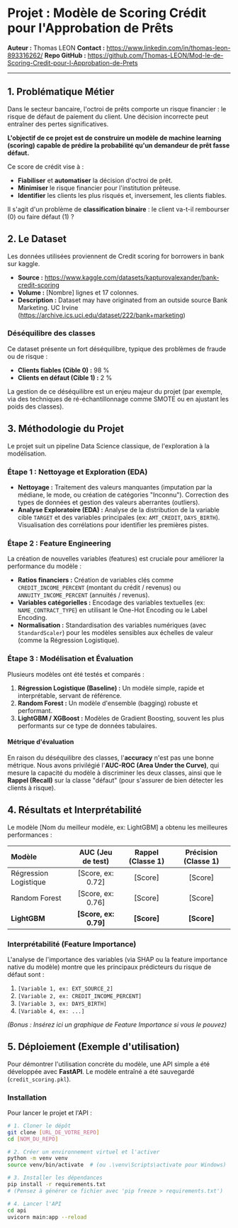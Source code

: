 # Projet : Modèle de Scoring Crédit pour l'Approbation de Prêts

**Auteur :** Thomas LEON
**Contact :** https://www.linkedin.com/in/thomas-leon-893316262/
**Repo GitHub :** https://github.com/Thomas-LEON/Mod-le-de-Scoring-Credit-pour-l-Approbation-de-Prets

---

## 1. Problématique Métier

Dans le secteur bancaire, l'octroi de prêts comporte un risque financier : le risque de défaut de paiement du client. Une décision incorrecte peut entraîner des pertes significatives.

**L'objectif de ce projet est de construire un modèle de machine learning (scoring) capable de prédire la probabilité qu'un demandeur de prêt fasse défaut.**

Ce score de crédit vise à :
* **Fiabiliser** et **automatiser** la décision d'octroi de prêt.
* **Minimiser** le risque financier pour l'institution prêteuse.
* **Identifier** les clients les plus risqués et, inversement, les clients fiables.

Il s'agit d'un problème de **classification binaire** : le client va-t-il rembourser (0) ou faire défaut (1) ?

## 2. Le Dataset

Les données utilisées proviennent de Credit scoring for borrowers in bank sur kaggle.

* **Source :** https://www.kaggle.com/datasets/kapturovalexander/bank-credit-scoring
* **Volume :** [Nombre] lignes et 17 colonnes.
* **Description :** Dataset may have originated from an outside source Bank Marketing. UC Irvine
(https://archive.ics.uci.edu/dataset/222/bank+marketing)

### Déséquilibre des classes
Ce dataset présente un fort déséquilibre, typique des problèmes de fraude ou de risque :
* **Clients fiables (Cible 0) :** 98 %
* **Clients en défaut (Cible 1) :** 2 %

La gestion de ce déséquilibre est un enjeu majeur du projet (par exemple, via des techniques de ré-échantillonnage comme SMOTE ou en ajustant les poids des classes).

## 3. Méthodologie du Projet

Le projet suit un pipeline Data Science classique, de l'exploration à la modélisation.

### Étape 1 : Nettoyage et Exploration (EDA)
* **Nettoyage :** Traitement des valeurs manquantes (imputation par la médiane, le mode, ou création de catégories "Inconnu"). Correction des types de données et gestion des valeurs aberrantes (outliers).
* **Analyse Exploratoire (EDA) :** Analyse de la distribution de la variable cible `TARGET` et des variables principales (ex: `AMT_CREDIT`, `DAYS_BIRTH`). Visualisation des corrélations pour identifier les premières pistes.

### Étape 2 : Feature Engineering
La création de nouvelles variables (features) est cruciale pour améliorer la performance du modèle :
* **Ratios financiers :** Création de variables clés comme `CREDIT_INCOME_PERCENT` (montant du crédit / revenus) ou `ANNUITY_INCOME_PERCENT` (annuités / revenus).
* **Variables catégorielles :** Encodage des variables textuelles (ex: `NAME_CONTRACT_TYPE`) en utilisant le One-Hot Encoding ou le Label Encoding.
* **Normalisation :** Standardisation des variables numériques (avec `StandardScaler`) pour les modèles sensibles aux échelles de valeur (comme la Régression Logistique).

### Étape 3 : Modélisation et Évaluation
Plusieurs modèles ont été testés et comparés :

1.  **Régression Logistique (Baseline) :** Un modèle simple, rapide et interprétable, servant de référence.
2.  **Random Forest :** Un modèle d'ensemble (bagging) robuste et performant.
3.  **LightGBM / XGBoost :** Modèles de Gradient Boosting, souvent les plus performants sur ce type de données tabulaires.

#### Métrique d'évaluation
En raison du déséquilibre des classes, l'**accuracy** n'est pas une bonne métrique. Nous avons privilégié l'**AUC-ROC (Area Under the Curve)**, qui mesure la capacité du modèle à discriminer les deux classes, ainsi que le **Rappel (Recall)** sur la classe "défaut" (pour s'assurer de bien détecter les clients à risque).

## 4. Résultats et Interprétabilité

Le modèle [Nom du meilleur modèle, ex: LightGBM] a obtenu les meilleures performances :

| Modèle | AUC (Jeu de test) | Rappel (Classe 1) | Précision (Classe 1) |
| :--- | :---: | :---: | :---: |
| Régression Logistique | [Score, ex: 0.72] | [Score] | [Score] |
| Random Forest | [Score, ex: 0.76] | [Score] | [Score] |
| **LightGBM** | **[Score, ex: 0.79]** | **[Score]** | **[Score]** |

### Interprétabilité (Feature Importance)
L'analyse de l'importance des variables (via SHAP ou la feature importance native du modèle) montre que les principaux prédicteurs du risque de défaut sont :

1.  `[Variable 1, ex: EXT_SOURCE_2]`
2.  `[Variable 2, ex: CREDIT_INCOME_PERCENT]`
3.  `[Variable 3, ex: DAYS_BIRTH]`
4.  `[Variable 4, ex: ...]`

*(Bonus : Insérez ici un graphique de Feature Importance si vous le pouvez)*

## 5. Déploiement (Exemple d'utilisation)

Pour démontrer l'utilisation concrète du modèle, une API simple a été développée avec **FastAPI**. Le modèle entraîné a été sauvegardé (`credit_scoring.pkl`).

### Installation
Pour lancer le projet et l'API :

```bash
# 1. Cloner le dépôt
git clone [URL_DE_VOTRE_REPO]
cd [NOM_DU_REPO]

# 2. Créer un environnement virtuel et l'activer
python -m venv venv
source venv/bin/activate  # (ou .\venv\Scripts\activate pour Windows)

# 3. Installer les dépendances
pip install -r requirements.txt
# (Pensez à générer ce fichier avec 'pip freeze > requirements.txt')

# 4. Lancer l'API
cd api
uvicorn main:app --reload
